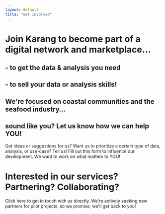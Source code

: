 ```yaml
---
layout: default
title: "Get involved"
---
```


# Join Karang to become part of a digital network and marketplace…

## - to get the data & analysis you need

## - to sell your data or analysis skills!

## We're focused on coastal communities and the seafood industry…
## sound like you? Let us know how we can help YOU!

Got ideas or suggestions for us? Want us to prioritize a certain type of data, analysis, or use-case? Tell us! Fill out this form to influence our development. We want to work on what matters to YOU!

# Interested in our services? Partnering? Collaborating? 
Click here to get in touch with us directly. We're actively seeking new partners for pilot projects, so we promise, we'll get back to you!
